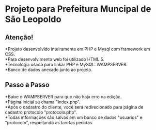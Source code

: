# Projeto para Prefeitura Muncipal de São Leopoldo

## Atenção!
*Projeto desenvolvido inteiramente em PHP e Mysql com framework em CSS.<br>
*Para desenvolvimento web foi utilizado HTML 5.<br>
*Tecnologia usada para linkar PHP e MySQL: WAMPSERVER.<br>
*Banco de dados anexado junto ao projeto.<br>

## Passo a Passo
*Baixe o WAMPSERVER para que não haja erro na edição.<br>
*Página inicial se chama "Index.php".<br>
*Após o cadastro do cliente, você será redirecionado para página de cadastro protocolo "protocolo.php".<br>
*Todas informações são salvas em um banco de dados "usuarios" e "protocolo", respeitando as tarefas pedidas.<br>

